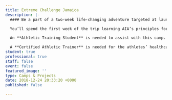 ```yaml
---
title: Extreme Challenge Jamaica
description: |-
  #### Be a part of a two-week life-changing adventure targeted at launching movements of evangelism and discipleship on the universities in Puerto Rico and the United States

  You’ll spend the first week of the trip learning AIA’s principles for athletic competition, focused on combining your sport and faith. During week two, you’ll explore the beauty of the island while serving on university campuses and throughout the community.

  An **Athletic Training Student** is needed to assist with this camp.

  A **Certified Athletic Trainer** is needed for the athletes’ healthcare needs (minimum one week commitment).
student: true
professional: true
staff: false
event: false
featured_image: ''
type: Camps & Projects
date: 2018-12-24 20:33:20 +0000
published: false

---
```

